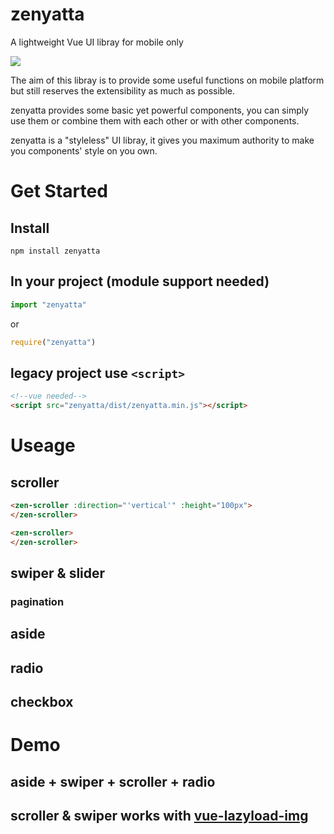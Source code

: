 # zenyatta
A lightweight Vue UI libray for mobile only

![](https://blzgdapipro-a.akamaihd.net/hero/zenyatta/hero-select-portrait.png)

The aim of this libray is to provide some useful functions on mobile platform but still reserves the extensibility as much as possible.

zenyatta provides some basic yet powerful components, you can simply use them or combine them with each other or with other components.

zenyatta is a "styleless" UI libray, it gives you maximum authority to make you components' style on you own.

# Get Started

## Install
```shell
npm install zenyatta
```

## In your project (module support needed)

```javascript
import "zenyatta"
```
or

```javascript
require("zenyatta")
```
## legacy project use `<script>`

```html
<!--vue needed-->
<script src="zenyatta/dist/zenyatta.min.js"></script>
```


# Useage

## scroller

```html
<zen-scroller :direction="'vertical'" :height="100px">
</zen-scroller>
```

```html
<zen-scroller>
</zen-scroller>
```

## swiper & slider

### pagination

## aside

## radio

## checkbox


# Demo

## aside + swiper + scroller + radio

## scroller & swiper works with [vue-lazyload-img](https://github.com/JALBAA/vue-lazyload-img)
